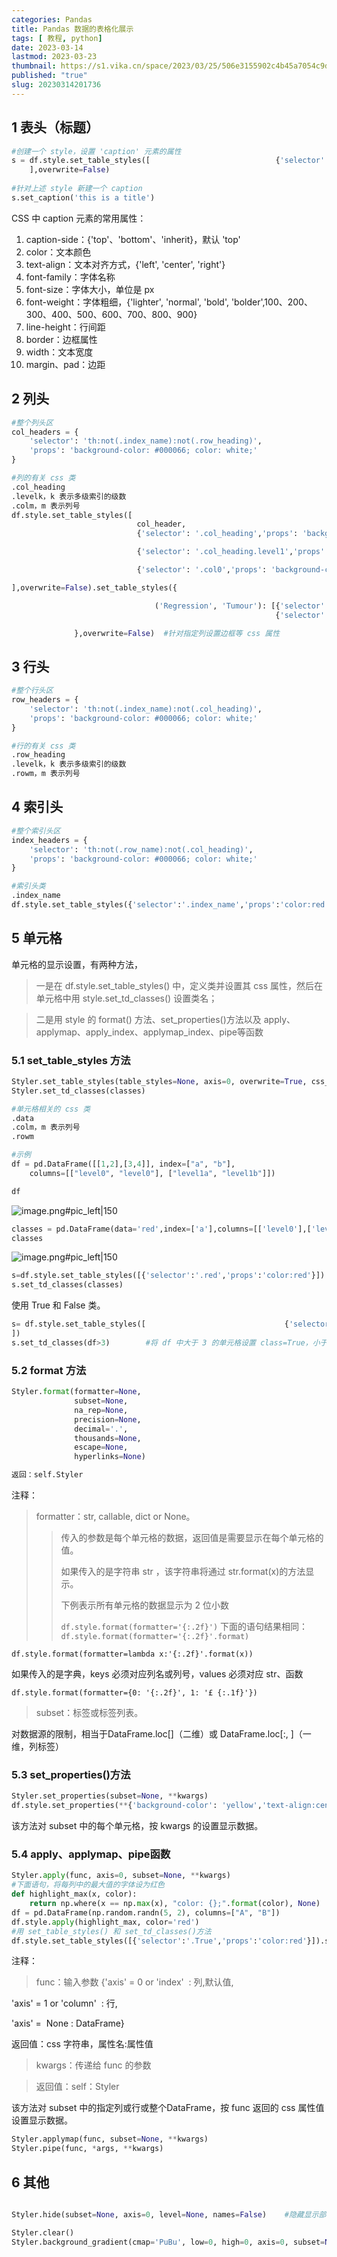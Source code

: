 ```yaml
---
categories: Pandas
title: Pandas 数据的表格化展示
tags: [ 教程, python]
date: 2023-03-14
lastmod: 2023-03-23 
thumbnail: https://s1.vika.cn/space/2023/03/25/506e3155902c4b45a7054c9dd856f1c9?attname=notebook-1850613_960_720.jpg 
published: "true"
slug: 20230314201736
---
```



## 1 表头（标题）  

```python 
#创建一个 style，设置 'caption' 元素的属性
s = df.style.set_table_styles([                            {'selector':'caption','props':'caption-side:bottom;text-align:center;font-size:20px'}
	],overwrite=False)
	
#针对上述 style 新建一个 caption
s.set_caption('this is a title') 
``` 

CSS 中 caption 元素的常用属性：  
1. caption-side：{'top'、'bottom'、'inherit}，默认 'top'
2. color：文本颜色
3. text-align：文本对齐方式，{'left', 'center', 'right'}
4. font-family：字体名称
5. font-size：字体大小，单位是 px
6. font-weight：字体粗细，{'lighter', 'normal', 'bold', 'bolder',100、200、300、400、500、600、700、800、900}
7. line-height：行间距
8. border：边框属性
9. width：文本宽度
10. margin、pad：边距  

## 2 列头  

```python
#整个列头区
col_headers = {
    'selector': 'th:not(.index_name):not(.row_heading)',
    'props': 'background-color: #000066; color: white;'
}

#列的有关 css 类
.col_heading
.levelk，k 表示多级索引的级数
.colm，m 表示列号
df.style.set_table_styles([
                            col_header,
                            {'selector': '.col_heading','props': 'background-color: #000066; color: white;'},

                            {'selector': '.col_heading.level1','props': 'background-color: #000066; color: white;'},

                            {'selector': '.col0','props': 'background-color: #000066; color: white;'}

],overwrite=False).set_table_styles({

                                ('Regression', 'Tumour'): [{'selector': 'th', 'props': 'border-left: 1px solid white'},
                                                           {'selector': 'td', 'props': 'border-left: 1px solid #000066'}]

              },overwrite=False)  #针对指定列设置边框等 css 属性
```
## 3 行头  

```python
#整个行头区
row_headers = {
    'selector': 'th:not(.index_name):not(.col_heading)',
    'props': 'background-color: #000066; color: white;'
}

#行的有关 css 类
.row_heading
.levelk，k 表示多级索引的级数
.rowm，m 表示列号
```

## 4 索引头  

```python
#整个索引头区
index_headers = {
    'selector': 'th:not(.row_name):not(.col_heading)',
    'props': 'background-color: #000066; color: white;'
}

#索引头类
.index_name
df.style.set_table_styles({'selector':'.index_name','props':'color:red'})
```

## 5 单元格  

单元格的显示设置，有两种方法，
>一是在 df.style.set_table_styles() 中，定义类并设置其 css 属性，然后在单元格中用 style.set_td_classes() 设置类名；

>二是用 style 的 format() 方法、set_properties()方法以及 apply、applymap、apply_index、applymap_index、pipe等函数  

### 5.1 set_table_styles 方法  

```python
Styler.set_table_styles(table_styles=None, axis=0, overwrite=True, css_class_names=None)
Styler.set_td_classes(classes)

#单元格相关的 css 类
.data
.colm，m 表示列号
.rowm

#示例
df = pd.DataFrame([[1,2],[3,4]], index=["a", "b"],
    columns=[["level0", "level0"], ["level1a", "level1b"]])

df
```
  
![image.png#pic_left|150](https://s1.vika.cn/space/2023/03/14/5ee997c780f14014aa448dd7845e85df) 

```python
classes = pd.DataFrame(data='red',index=['a'],columns=[['level0'],['level1a']])
classes
```

![image.png#pic_left|150](https://s1.vika.cn/space/2023/03/14/dd079d4533e7476e90d05052e9a8e784)
  

```python
s=df.style.set_table_styles([{'selector':'.red','props':'color:red'}])
s.set_td_classes(classes)
```  

使用 True 和 False 类。  

```python
s= df.style.set_table_styles([                               {'selector':'.True','props':'color:green'},                                {'selector':'.False','props':'color:red'}
])
s.set_td_classes(df>3)        #将 df 中大于 3 的单元格设置 class=True，小于 3 的单元格设置 class=Falase。上一条语句已经设置了 True 和 False 类的 css 属性，将据此显示 df
```

### 5.2 format 方法  

```python
Styler.format(formatter=None,
              subset=None,
              na_rep=None,
              precision=None,
              decimal='.',
              thousands=None,
              escape=None,
              hyperlinks=None)

返回：self.Styler
```

注释：  

>formatter：str, callable, dict or None。  
>>传入的参数是每个单元格的数据，返回值是需要显示在每个单元格的值。 
>>
>>如果传入的是字符串 str ，该字符串将通过 str.format(x)的方法显示。 
>>
>>下例表示所有单元格的数据显示为 2 位小数  
>>
>>`df.style.format(formatter='{:.2f}')`
下面的语句结果相同：
`df.style.format(formatter='{:.2f}'.format)`
>>
`df.style.format(formatter=lambda x:'{:.2f}'.format(x))`
>>
如果传入的是字典，keys 必须对应列名或列号，values 必须对应 str、函数  
>>
`df.style.format(formatter={0: '{:.2f}', 1: '£ {:.1f}'})`  

>subset：标签或标签列表。  
>>
对数据源的限制，相当于DataFrame.loc[]（二维）或 DataFrame.loc[:, ]（一维，列标签）  

### 5.3 set_properties()方法  

```python
Styler.set_properties(subset=None, **kwargs)
df.style.set_properties(**{'background-color': 'yellow','text-align:center'})
```

该方法对 subset 中的每个单元格，按 kwargs 的设置显示数据。  

### 5.4 apply、applymap、pipe函数  

```python
Styler.apply(func, axis=0, subset=None, **kwargs)
#下面语句，将每列中的最大值的字体设为红色
def highlight_max(x, color):
    return np.where(x == np.max(x), "color: {};".format(color), None)
df = pd.DataFrame(np.random.randn(5, 2), columns=["A", "B"])
df.style.apply(highlight_max, color='red')  
#用 set_table_styles() 和 set_td_classes()方法
df.style.set_table_styles([{'selector':'.True','props':'color:red'}]).set_td_classes(df==df.max())
```

注释：  

>func：输入参数 {'axis' = 0 or 'index'  : 列,默认值,  
>>
'axis' = 1 or 'column'  : 行,  
>>
'axis' =  None : DataFrame}  
>
返回值：css 字符串，属性名:属性值  

>kwargs：传递给 func 的参数  

>返回值：self：Styler  

该方法对 subset 中的指定列或行或整个DataFrame，按 func 返回的 css 属性值设置显示数据。  

```python
Styler.applymap(func, subset=None, **kwargs)
Styler.pipe(func, *args, **kwargs)
```

## 6 其他  

```python

Styler.hide(subset=None, axis=0, level=None, names=False)    #隐藏显示部分行、列

Styler.clear()
Styler.background_gradient(cmap='PuBu', low=0, high=0, axis=0, subset=None, text_color_threshold=0.408, vmin=None, vmax=None, gmap=None)
```

